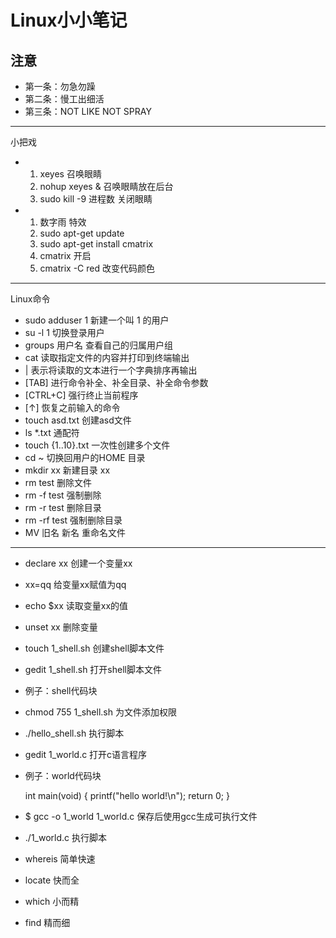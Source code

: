 # Linux小小笔记 #

  ## 注意 ##
  - 第一条：勿急勿躁
-  第二条：慢工出细活
-  第三条：NOT LIKE NOT SPRAY
-  --
  
   小把戏 
-  1. xeyes    召唤眼睛
   1. nohup xeyes &  召唤眼睛放在后台
   2. sudo kill -9 进程数  关闭眼睛

-  1. 数字雨 特效
   2. sudo apt-get update 
   3. sudo apt-get install cmatrix
   4. cmatrix  开启
   5. cmatrix -C red  改变代码颜色
-  --
 Linux命令 

- sudo adduser 1  新建一个叫 1 的用户
- su -l 1    切换登录用户
- groups 用户名  查看自己的归属用户组
- cat    读取指定文件的内容并打印到终端输出
- |  表示将读取的文本进行一个字典排序再输出       
- [TAB]      进行命令补全、补全目录、补全命令参数
- [CTRL+C]   强行终止当前程序
- [↑]       恢复之前输入的命令
- touch asd.txt  创建asd文件
- ls *.txt   通配符
- touch {1..10}.txt  一次性创建多个文件
- cd ~  切换回用户的HOME 目录
- mkdir xx  新建目录 xx
- rm test 删除文件
- rm -f test 强制删除
- rm -r test 删除目录
- rm -rf test 强制删除目录
- MV  旧名 新名  重命名文件
- --
- declare xx 创建一个变量xx
- xx=qq  给变量xx赋值为qq
- echo $xx 读取变量xx的值
- unset xx  删除变量

- touch 1_shell.sh 创建shell脚本文件 
- gedit 1_shell.sh 打开shell脚本文件


- 例子：shell代码块
  <? shell

   #!/bin/bash

   for ((i=0; i<10; i++));do   
   echo "hello shell"

   done

   exit 0

  
- chmod 755 1_shell.sh  为文件添加权限
-  ./hello_shell.sh  执行脚本



- gedit 1_world.c  打开c语言程序

- 例子：world代码块
  <? world

  #include <stdio.h>

  int main(void)
  {

    printf("hello world!\n");

    return 0;

  }

- $ gcc -o 1_world 1_world.c  保存后使用gcc生成可执行文件
- ./1_world.c  执行脚本


- whereis 简单快速
- locate  快而全
- which   小而精
- find    精而细
